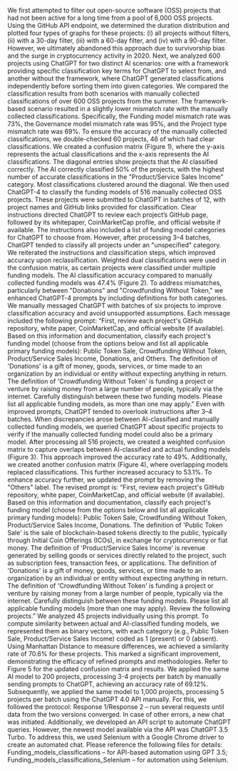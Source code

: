 We first attempted to filter out open-source software (OSS) projects that had not been active for a long time from a pool of 6,000 OSS projects. Using the GitHub API endpoint, we determined the duration distribution and plotted four types of graphs for these projects: (i) all projects without filters, (ii) with a 30-day filter, (iii) with a 60-day filter, and (iv) with a 90-day filter. However, we ultimately abandoned this approach due to survivorship bias and the surge in cryptocurrency activity in 2020.
Next, we analyzed 600 projects using ChatGPT for two distinct AI scenarios: one with a framework providing specific classification key terms for ChatGPT to select from, and another without the framework, where ChatGPT generated classifications independently before sorting them into given categories. We compared the classification results from both scenarios with manually collected classifications of over 600 OSS projects from the summer. The framework-based scenario resulted in a slightly lower mismatch rate with the manually collected classifications. Specifically, the Funding model mismatch rate was 73%, the Governance model mismatch rate was 95%, and the Project type mismatch rate was 69%.
To ensure the accuracy of the manually collected classifications, we double-checked 60 projects, 46 of which had clear classifications. We created a confusion matrix (Figure 1), where the y-axis represents the actual classifications and the x-axis represents the AI classifications. The diagonal entries show projects that the AI classified correctly. The AI correctly classified 50% of the projects, with the highest number of accurate classifications in the "Product/Service Sales Income" category. Most classifications clustered around the diagonal.
We then used ChatGPT-4 to classify the funding models of 516 manually collected OSS projects. These projects were submitted to ChatGPT in batches of 12, with project names and GitHub links provided for classification. Clear instructions directed ChatGPT to review each project’s GitHub page, followed by its whitepaper, CoinMarketCap profile, and official website if available. The instructions also included a list of funding model categories for ChatGPT to choose from. However, after processing 3–4 batches, ChatGPT tended to classify all projects under an "unspecified" category. We reiterated the instructions and classification steps, which improved accuracy upon reclassification. Weighted dual classifications were used in the confusion matrix, as certain projects were classified under multiple funding models. The AI classification accuracy compared to manually collected funding models was 47.4% (Figure 2).
To address mismatches, particularly between "Donations" and "Crowdfunding Without Token," we enhanced ChatGPT-4 prompts by including definitions for both categories. We manually messaged ChatGPT with batches of six projects to improve classification accuracy and avoid unsupported assumptions. Each message included the following prompt:
“First, review each project's GitHub repository, white paper, CoinMarketCap, and official website (if available). Based on this information and documentation, classify each project's funding model (choose from the options below and list all applicable primary funding models): Public Token Sale, Crowdfunding Without Token, Product/Service Sales Income, Donations, and Others. The definition of 'Donations' is a gift of money, goods, services, or time made to an organization by an individual or entity without expecting anything in return. The definition of 'Crowdfunding Without Token' is funding a project or venture by raising money from a large number of people, typically via the internet. Carefully distinguish between these two funding models. Please list all applicable funding models, as more than one may apply.”
Even with improved prompts, ChatGPT tended to overlook instructions after 3–4 batches. When discrepancies arose between AI-classified and manually collected funding models, we queried ChatGPT about specific projects to verify if the manually collected funding model could also be a primary model.
After processing all 516 projects, we created a weighted confusion matrix to capture overlaps between AI-classified and actual funding models (Figure 3). This approach improved the accuracy rate to 49%. Additionally, we created another confusion matrix (Figure 4), where overlapping models replaced classifications. This further increased accuracy to 53.1%.
To enhance accuracy further, we updated the prompt by removing the "Others" label. The revised prompt is:
“First, review each project's GitHub repository, white paper, CoinMarketCap, and official website (if available). Based on this information and documentation, classify each project's funding model (choose from the options below and list all applicable primary funding models): Public Token Sale, Crowdfunding Without Token, Product/Service Sales Income, Donations. The definition of 'Public Token Sale' is the sale of blockchain-based tokens directly to the public, typically through Initial Coin Offerings (ICOs), in exchange for cryptocurrency or fiat money. The definition of 'Product/Service Sales Income' is revenue generated by selling goods or services directly related to the project, such as subscription fees, transaction fees, or applications. The definition of 'Donations' is a gift of money, goods, services, or time made to an organization by an individual or entity without expecting anything in return. The definition of 'Crowdfunding Without Token' is funding a project or venture by raising money from a large number of people, typically via the internet. Carefully distinguish between these funding models. Please list all applicable funding models (more than one may apply). Review the following projects.”
We analyzed 45 projects individually using this prompt. To compute similarity between actual and AI-classified funding models, we represented them as binary vectors, with each category (e.g., Public Token Sale, Product/Service Sales Income) coded as 1 (present) or 0 (absent). Using Manhattan Distance to measure differences, we achieved a similarity rate of 70.6% for these projects. This marked a significant improvement, demonstrating the efficacy of refined prompts and methodologies. Refer to Figure 5 for the updated confusion matrix and results.
We applied the same AI model to 200 projects, processing 3-4 projects per batch by manually sending prompts to ChatGPT, achieving an accuracy rate of 69.12%. Subsequently, we applied the same model to 1,000 projects, processing 5 projects per batch using the ChatGPT 4.0 API manually. For this, we followed the protocol: Response 1/Response 2 – run several requests until data from the two versions converged. In case of other errors, a new chat was initiated. Additionally, we developed an API script to automate ChatGPT queries. However, the newest model available via the API was ChatGPT 3.5 Turbo. To address this, we used Selenium with a Google Chrome driver to create an automated chat. Please reference the following files for details: Funding_models_classifications – for API-based automation using GPT 3.5; Funding_models_classifications_Selenium – for automation using Selenium.

